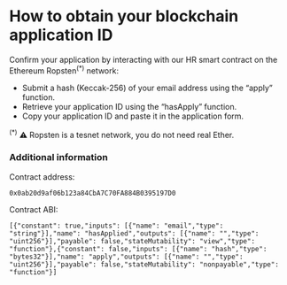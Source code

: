 # How to obtain your blockchain application ID

Confirm your application by interacting with our HR smart contract on the Ethereum Ropsten<sup>(*)</sup> network:

* Submit a hash (Keccak-256) of your email address using the “apply” function.
* Retrieve your application ID using the “hasApply” function.
* Copy your application ID and paste it in the application form.

<sup>(*)</sup> :warning: Ropsten is a tesnet network, you do not need real Ether.

### Additional information

Contract address: 
```
0x0ab20d9af06b123a84CbA7C70FA884B0395197D0
```

Contract ABI: 
```
[{"constant": true,"inputs": [{"name": "email","type": "string"}],"name": "hasApplied","outputs": [{"name": "","type": "uint256"}],"payable": false,"stateMutability": "view","type": "function"},{"constant": false,"inputs": [{"name": "hash","type": "bytes32"}],"name": "apply","outputs": [{"name": "","type": "uint256"}],"payable": false,"stateMutability": "nonpayable","type": "function"}]
```
